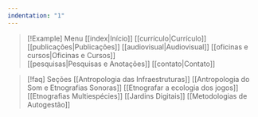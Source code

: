 ```yaml
---
indentation: "1"
---
```

> [!Example] Menu
> [[index|Início]] [[currículo|Currículo]]  [[publicações|Publicações]] [[audiovisual|Audiovisual]] [[oficinas e cursos|Oficinas e Cursos]]  
> [[pesquisas|Pesquisas e Anotações]] [[contato|Contato]]




>[!faq] Seções
[[Antropologia das Infraestruturas]] 
[[Antropologia do Som e Etnografias Sonoras]] 
[[Etnografar a ecologia dos jogos]] 
[[Etnografias Multiespécies]]
[[Jardins Digitais]]
[[Metodologias de Autogestão]]



